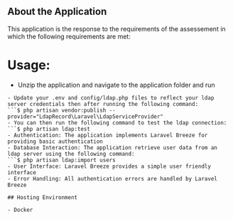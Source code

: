 
## About the Application
This application is the response to the requirements of the assessement in which the following requirements are met:
# Usage: 
- Unzip the application and navigate to the application folder and run
```$ docker compose up -d
- Update your .env and config/ldap.php files to reflect your ldap server credentials then after running the following command:
```$ php artisan vendor:publish --provider="LdapRecord\Laravel\LdapServiceProvider"
- You can then run the following command to test the ldap connection:
```$ php artisan ldap:test
- Authentication: The application implements Laravel Breeze for providing basic authentication
- Database Interaction: The application retrieve user data from an ldap server using the following command: 
```$ php artisan ldap:import users
- User Interface: Laravel Breeze provides a simple user friendly interface
- Error Handling: All authentication errors are handled by Laravel Breeze

## Hosting Environment

- Docker

